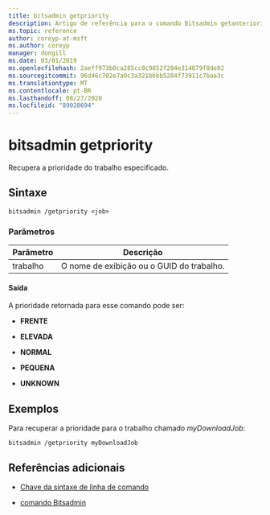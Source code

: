 ```yaml
---
title: bitsadmin getpriority
description: Artigo de referência para o comando Bitsadmin getanteriority, que recupera a prioridade do trabalho especificado.
ms.topic: reference
author: coreyp-at-msft
ms.author: coreyp
manager: dongill
ms.date: 03/01/2019
ms.openlocfilehash: 2aeff973b0ca285cc8c9852f284e314879f8de02
ms.sourcegitcommit: 96d46c702e7a9c3a321bbbb5284f73911c7baa3c
ms.translationtype: MT
ms.contentlocale: pt-BR
ms.lasthandoff: 08/27/2020
ms.locfileid: "89028694"
---
```

# <a name="bitsadmin-getpriority"></a>bitsadmin getpriority

Recupera a prioridade do trabalho especificado.

## <a name="syntax"></a>Sintaxe

```
bitsadmin /getpriority <job>
```

### <a name="parameters"></a>Parâmetros

| Parâmetro | Descrição |
| -------------- | -------------- |
| trabalho | O nome de exibição ou o GUID do trabalho. |

#### <a name="output"></a>Saída

A prioridade retornada para esse comando pode ser:

- **FRENTE**

- **ELEVADA**

- **NORMAL**

- **PEQUENA**

- **UNKNOWN**

## <a name="examples"></a>Exemplos

Para recuperar a prioridade para o trabalho chamado *myDownloadJob*:

```
bitsadmin /getpriority myDownloadJob
```

## <a name="additional-references"></a>Referências adicionais

- [Chave da sintaxe de linha de comando](command-line-syntax-key.md)

- [comando Bitsadmin](bitsadmin.md)
